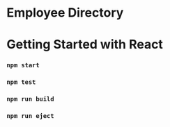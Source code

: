 # Employee Directory

# Getting Started with React

### `npm start`

### `npm test`

### `npm run build`

### `npm run eject`